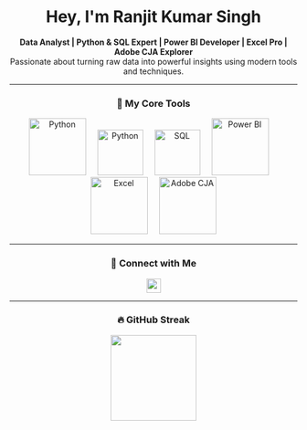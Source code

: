 <h1 align="center">Hey, I'm Ranjit Kumar Singh</h1>

<p align="center">
  <strong>Data Analyst | Python & SQL Expert | Power BI Developer | Excel Pro | Adobe CJA Explorer</strong><br />
  Passionate about turning raw data into powerful insights using modern tools and techniques.
</p>

---

<!-- Skills Section -->
<h3 align="center">💼 My Core Tools</h3>
<div align="center">
  <img src="https://media.giphy.com/media/qgQUggAC3Pfv687qPC/giphy.gif" height="100" alt="Python" />
  <img width="12" />
  <img src="https://media.giphy.com/media/KAq5w47R9rmTuvWOWa/giphy.gif" height="80" alt="Python" />
  <img width="12" />
  <img src="https://marlinbluetech.com/assets/img/sq.gif" height="80" alt="SQL" />
  <img width="12" />
  <img src="https://miro.medium.com/v2/resize:fit:1100/format:webp/0*1G2TzNcdf6rJc5HS.gif" height="100" alt="Power BI" />
  <img width="12" />
  <img src="https://miro.medium.com/v2/format:webp/0*dfhyWoxygZej7bgV.gif" height="100" alt="Excel" />
  <img width="12" />
  <img src="https://jimalytics.com/wp-content/uploads/2022/07/AEP-Schema-Basics.gif" height="100" alt="Adobe CJA" />
</div>

---

<!-- Social Links -->
<h3 align="center">🔗 Connect with Me</h3>
<div align="center">
  <a href="https://www.linkedin.com/in/ranjit-kumar-singh-1a69701a6/" target="_blank">
    <img src="https://img.shields.io/static/v1?message=LinkedIn&logo=linkedin&label=&color=0077B5&logoColor=white&labelColor=&style=for-the-badge" height="25" />
  </a>
</div>

---

<!-- GitHub Streak Stats -->
<h3 align="center">🔥 GitHub Streak</h3>
<div align="center">
  <img src="https://streak-stats.demolab.com?user=Ranjit933&locale=en&mode=daily&theme=dracula&hide_border=false&border_radius=5" height="150" />
</div>
